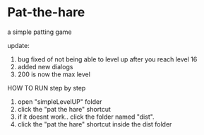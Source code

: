 # Pat-the-hare
a simple patting game

update:
1. bug fixed of not being able to level up after  you reach level 16
2. added new dialogs
3. 200 is now the max level

HOW TO RUN step by step
1. open "simpleLevelUP" folder
2. click the "pat the hare" shortcut
3. if it doesnt work.. click the folder named "dist".
4. click the "pat the hare" shortcut inside the dist folder

